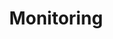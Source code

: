---
# An instance of the Featurette widget.
# Documentation: https://wowchemy.com/docs/page-builder/
widget: featurette

# This file represents a page section.
headless: true

# Order that this section appears on the page.
weight: 20

title: Monitoring
subtitle:

# Showcase personal skills or business features.
# - Add/remove as many `feature` blocks below as you like.
# - For available icons, see: https://wowchemy.com/docs/page-builder/#icons

feature:

- name: Datadog
  icon: datadog
  icon_pack: custom
  description: ⭐⭐

- name: Grafana
  icon: grafana
  icon_pack: custom
  description: ⭐⭐⭐⭐⭐

- name: Prometheus
  icon: prometheus
  icon_pack: custom
  description: ⭐⭐⭐⭐

- name: Loki
  icon: loki
  icon_pack: custom
  description: ⭐⭐⭐⭐⭐

- name: Tempo
  icon: tempo
  icon_pack: custom
  description: ⭐⭐⭐⭐⭐

- name: Jaeger
  icon: jaeger
  icon_pack: custom
  description: ⭐⭐⭐⭐⭐

- name: OpenTelemetry
  icon: opentelemetry
  icon_pack: custom
  description: ⭐⭐⭐
---